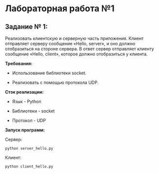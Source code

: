 # Лабораторная работа №1
## Задание № 1:

Реализовать клиентскую и серверную часть приложения. Клиент отправляет серверу сообщение «Hello, server», и оно должно отобразиться на стороне сервера. В ответ сервер отправляет клиенту сообщение «Hello, client», которое должно отобразиться у клиента.

**Требования:**

- Использование библиотеки socket.

- Реализовать с помощью протокола UDP.

  

**Стэк реализации:**

- Язык - Python

- Библиотеки - socket

- Протокол - UDP

  

**Запуск программ:**

Сервер:

```
python server_hello.py
```

Клиент:

```
python client_hello.py
```